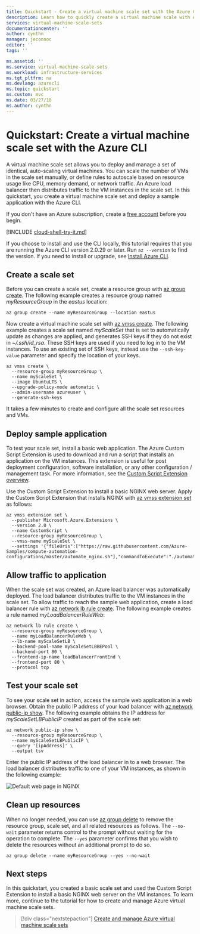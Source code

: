 ```yaml
---
title: Quickstart - Create a virtual machine scale set with the Azure CLI | Microsoft Docs
description: Learn how to quickly create a virtual machine scale with Azure PowerShell
services: virtual-machine-scale-sets
documentationcenter: ''
author: cynthn
manager: jeconnoc
editor: ''
tags: ''

ms.assetid: ''
ms.service: virtual-machine-scale-sets
ms.workload: infrastructure-services
ms.tgt_pltfrm: na
ms.devlang: azurecli
ms.topic: quickstart
ms.custom: mvc
ms.date: 03/27/18
ms.author: cynthn
---
```


# Quickstart: Create a virtual machine scale set with the Azure CLI
A virtual machine scale set allows you to deploy and manage a set of identical, auto-scaling virtual machines. You can scale the number of VMs in the scale set manually, or define rules to autoscale based on resource usage like CPU, memory demand, or network traffic. An Azure load balancer then distributes traffic to the VM instances in the scale set. In this quickstart, you create a virtual machine scale set and deploy a sample application with the Azure CLI.

If you don't have an Azure subscription, create a [free account](https://azure.microsoft.com/free/?WT.mc_id=A261C142F) before you begin.

[!INCLUDE [cloud-shell-try-it.md](../../includes/cloud-shell-try-it.md)]

If you choose to install and use the CLI locally, this tutorial requires that you are running the Azure CLI version 2.0.29 or later. Run `az --version` to find the version. If you need to install or upgrade, see [Install Azure CLI]( /cli/azure/install-azure-cli). 


## Create a scale set
Before you can create a scale set, create a resource group with [az group create](/cli/azure/group). The following example creates a resource group named *myResourceGroup* in the *eastus* location:

```azurecli-interactive
az group create --name myResourceGroup --location eastus
```

Now create a virtual machine scale set with [az vmss create](/cli/azure/vmss#az_vmss_create). The following example creates a scale set named *myScaleSet* that is set to automatically update as changes are applied, and generates SSH keys if they do not exist in *~/.ssh/id_rsa*. These SSH keys are used if you need to log in to the VM instances. To use an existing set of SSH keys, instead use the `--ssh-key-value` parameter and specify the location of your keys.

```azurecli-interactive
az vmss create \
  --resource-group myResourceGroup \
  --name myScaleSet \
  --image UbuntuLTS \
  --upgrade-policy-mode automatic \
  --admin-username azureuser \
  --generate-ssh-keys
```

It takes a few minutes to create and configure all the scale set resources and VMs.


## Deploy sample application
To test your scale set, install a basic web application. The Azure Custom Script Extension is used to download and run a script that installs an application on the VM instances. This extension is useful for post deployment configuration, software installation, or any other configuration / management task. For more information, see the [Custom Script Extension overview](../virtual-machines/linux/extensions-customscript.md).

Use the Custom Script Extension to install a basic NGINX web server. Apply the Custom Script Extension that installs NGINX with [az vmss extension set](/cli/azure/vmss/extension#az_vmss_extension_set) as follows:

```azurecli-interactive
az vmss extension set \
  --publisher Microsoft.Azure.Extensions \
  --version 2.0 \
  --name CustomScript \
  --resource-group myResourceGroup \
  --vmss-name myScaleSet \
  --settings '{"fileUris":["https://raw.githubusercontent.com/Azure-Samples/compute-automation-configurations/master/automate_nginx.sh"],"commandToExecute":"./automate_nginx.sh"}'
```


## Allow traffic to application
When the scale set was created, an Azure load balancer was automatically deployed. The load balancer distributes traffic to the VM instances in the scale set. To allow traffic to reach the sample web application, create a load balancer rule with [az network lb rule create](/cli/azure/network/lb/rule#az_network_lb_rule_create). The following example creates a rule named *myLoadBalancerRuleWeb*:

```azurecli-interactive
az network lb rule create \
  --resource-group myResourceGroup \
  --name myLoadBalancerRuleWeb \
  --lb-name myScaleSetLB \
  --backend-pool-name myScaleSetLBBEPool \
  --backend-port 80 \
  --frontend-ip-name loadBalancerFrontEnd \
  --frontend-port 80 \
  --protocol tcp
```


## Test your scale set
To see your scale set in action, access the sample web application in a web browser. Obtain the public IP address of your load balancer with [az network public-ip show](/cli/azure/network/public-ip). The following example obtains the IP address for *myScaleSetLBPublicIP* created as part of the scale set:

```azurecli-interactive
az network public-ip show \
  --resource-group myResourceGroup \
  --name myScaleSetLBPublicIP \
  --query '[ipAddress]' \
  --output tsv
```

Enter the public IP address of the load balancer in to a web browser. The load balancer distributes traffic to one of your VM instances, as shown in the following example:

![Default web page in NGINX](media/virtual-machine-scale-sets-create-cli/running-nginx-site.png)


## Clean up resources
When no longer needed, you can use [az group delete](/cli/azure/group#az_group_delete) to remove the resource group, scale set, and all related resources as follows. The `--no-wait` parameter returns control to the prompt without waiting for the operation to complete. The `--yes` parameter confirms that you wish to delete the resources without an additional prompt to do so.

```azurecli-interactive
az group delete --name myResourceGroup --yes --no-wait
```


## Next steps
In this quickstart, you created a basic scale set and used the Custom Script Extension to install a basic NGINX web server on the VM instances. To learn more, continue to the tutorial for how to create and manage Azure virtual machine scale sets.

> [!div class="nextstepaction"]
> [Create and manage Azure virtual machine scale sets](tutorial-create-and-manage-cli.md)

